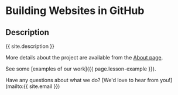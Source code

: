              
 # Building Websites in GitHub
             
 ## Description
 {{ site.description }}
             
 More details about the project are available from the [About page](about).
             
 See some [examples of our work]({{ page.lesson-example }}).
             
 Have any questions about what we do? [We'd love to hear from you!](mailto:{{ site.email }})
